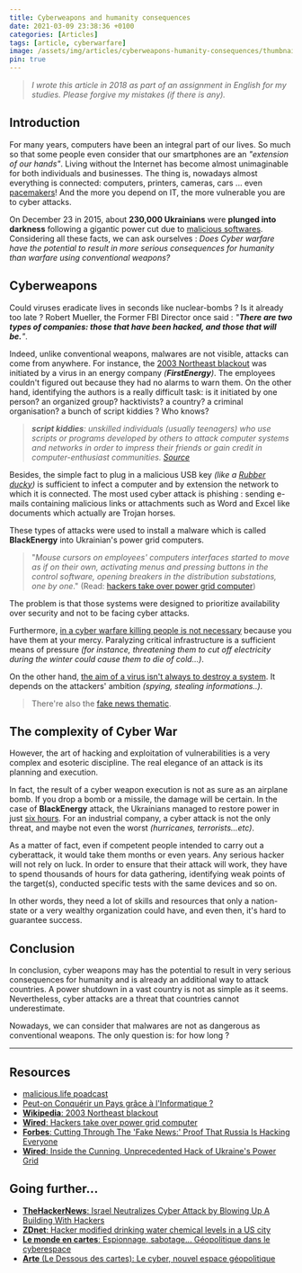 ```yaml
---
title: Cyberweapons and humanity consequences
date: 2021-03-09 23:38:36 +0100
categories: [Articles]
tags: [article, cyberwarfare]
image: /assets/img/articles/cyberweapons-humanity-consequences/thumbnail.png
pin: true
---
```


> _I wrote this article in 2018 as part of an assignment in English for my studies. Please forgive my mistakes (if there is any)._

## Introduction 

For many years, computers have been an integral part of our lives. So much so that some people even consider that our smartphones are an *"extension of our hands"*. Living without the Internet has become almost unimaginable for both individuals and businesses. The thing is, nowadays almost everything is connected: computers, printers, cameras, cars ... even [pacemakers](https://thehackernews.com/search/label/Pacemaker%20hacking)! And the more you depend on IT, the more vulnerable you are to cyber attacks.

On December 23 in 2015, about **230,000 Ukrainians** were **plunged into darkness** following a gigantic power cut due to <u>malicious softwares</u>. Considering all these facts, we can ask ourselves : _Does Cyber warfare have the potential to result in more serious consequences for humanity than warfare using conventional weapons?_

## Cyberweapons

Could viruses eradicate lives in seconds like nuclear-bombs ? Is it already too late ? Robert Mueller, the Former FBI Director once said : *"**There are two types of companies: those that have been hacked, and those that will be.**"*. 

Indeed, unlike conventional weapons, malwares are not visible, attacks can come from anywhere. For instance, the [2003 Northeast blackout](https://en.wikipedia.org/wiki/Northeast_blackout_of_2003) was initiated by a virus in an energy company *(__FirstEnergy__)*. The employees couldn't figured out because they had no alarms to warn them. On the other hand, identifying the authors is a really difficult task: is it initiated by one person? an organized group? hacktivists? a country? a criminal organisation? a bunch of script kiddies ? Who knows?

> _**script kiddies**: unskilled individuals *(usually teenagers)* who use scripts or programs developed by others to attack computer systems and networks in order to impress their friends or gain credit in computer-enthusiast communities. [Source](https://en.wikipedia.org/wiki/Script_kiddie)_

Besides, the simple fact to plug in a malicious USB key *(like a [Rubber ducky](https://shop.hak5.org/products/usb-rubber-ducky-deluxe))* is sufficient to infect a computer and by extension the network to which it is connected. The most used cyber attack is phishing : sending e-mails containing malicious links or attachments such as Word and Excel like documents which actually are Trojan horses. 

These types of attacks were used to install a malware which is called **BlackEnergy** into Ukrainian's power grid computers. 

> "*Mouse cursors on employees' computers interfaces started to move as if on their own, activating menus and pressing buttons in the control software, opening breakers in the distribution substations, one by one*." (Read: [hackers take over  power grid computer](https://www.wired.com/story/video-hackers-take-over-power-grid-computer-mouse/)) 

The problem is that those systems were designed to prioritize availability over security and not to be facing cyber attacks.

Furthermore, <u>in a cyber warfare killing people is not necessary</u> because you have them at your mercy. Paralyzing critical infrastructure is a sufficient means of pressure *(for instance, threatening them to cut off electricity during the winter could cause them to die of cold...)*. 

On the other hand, <u>the aim of a virus isn't always to destroy a system</u>. It depends on the attackers' ambition *(spying, stealing informations..)*. 

> There're also the [fake news thematic](https://www.forbes.com/sites/forbestechcouncil/2018/08/15/cutting-through-the-fake-news-proof-that-russia-is-hacking-everyone/#157848e378f0).

## The complexity of Cyber War

However, the art of hacking and exploitation of vulnerabilities is a very complex and esoteric discipline. The real elegance of an attack is its planning and execution. 

In fact, the result of a cyber weapon execution is not as sure as an airplane bomb. If you drop a bomb or a missile, the damage will be certain. In the case of __BlackEnergy__ attack, the Ukrainians managed to restore power in just [six hours](https://www.wired.com/2016/03/inside-cunning-unprecedented-hack-ukraines-power-grid/). For an industrial company, a cyber attack is not the only threat, and maybe not even the worst *(hurricanes, terrorists...etc)*.

As a matter of fact, even if competent people intended to carry out a cyberattack, it would take them months or even years. Any serious hacker will not rely on luck. In order to ensure that their attack will work, they have to spend thousands of hours for data gathering, identifying weak points of the target(s), conducted specific tests with the same devices and so on. 

In other words, they need a lot of skills and resources that only a nation-state or a very wealthy organization could have, and even then, it's hard to guarantee success.

## Conclusion

In conclusion, cyber weapons may has the potential to result in very serious consequences for humanity and is already an additional way to attack countries. A power shutdown in a vast country is not as simple as it seems. Nevertheless, cyber attacks are a threat that countries cannot underestimate. 

Nowadays, we can consider that malwares are not as dangerous as conventional weapons. The only question is: for how long ?

___

## Resources

- [malicious.life poadcast](https://malicious.life/)
- [Peut-on Conquérir un Pays grâce à l'Informatique ?](https://www.youtube.com/watch?v=Wy0IzibS14E)
- [**Wikipedia**: 2003 Northeast blackout](https://en.wikipedia.org/wiki/Northeast_blackout_of_2003)
- [**Wired**: Hackers take over power grid computer](https://www.wired.com/story/video-hackers-take-over-power-grid-computer-mouse/)
- [**Forbes**: Cutting Through The 'Fake News:' Proof That Russia Is Hacking Everyone](https://www.forbes.com/sites/forbestechcouncil/2018/08/15/cutting-through-the-fake-news-proof-that-russia-is-hacking-everyone/#157848e378f0)
- [**Wired**: Inside the Cunning, Unprecedented Hack of Ukraine's Power Grid](https://www.wired.com/2016/03/inside-cunning-unprecedented-hack-ukraines-power-grid/)


## Going further...

- [**TheHackerNews**: Israel Neutralizes Cyber Attack by Blowing Up A Building With Hackers](https://thehackernews.com/2019/05/israel-hamas-hacker-airstrikes.html)
- [**ZDnet**: Hacker modified drinking water chemical levels in a US city](https://www.zdnet.com/article/hacker-modified-drinking-water-chemical-levels-in-a-us-city/)
- [**Le monde en cartes**: Espionnage, sabotage… Géopolitique dans le cyberespace](https://www.youtube.com/watch?v=cc989ta0MMs)
- [**Arte** (Le Dessous des cartes): Le cyber, nouvel espace géopolitique](https://www.youtube.com/watch?v=y48XMmv3rj8)